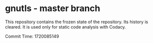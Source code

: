 # gnutls - master branch

This repository contains the frozen state of the repository.
Its history is cleared. It is used only for static code
analysis with Codacy.

Commit Time: 1720085149